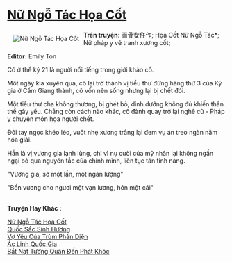 <a href="https://utruyen.com/truyen/nu-ngo-tac-hoa-cot/17504/" title="Nữ Ngỗ Tác Họa Cốt"><h1>Nữ Ngỗ Tác Họa Cốt</h1></a><div style="display:table"><img align="right" style="float: left; padding: 10px;" src="https://utruyen.com/images/story/200x260/nu-ngo-tac-hoa-cot.jpg" alt="Nữ Ngỗ Tác Họa Cốt"><b>Trên truyện</b>: 画骨女仵作; Họa Cốt Nữ Ngỗ Tác*; Nữ pháp y vẽ tranh xương cốt; <p></p><b>Editor:</b> Emily Ton<p></p>Cô ở thế kỷ 21 là người nổi tiếng trong giới khảo cổ.<p></p>Môt ngày kia xuyên qua, cô lại trở thành vị tiểu thư đứng hàng thứ 3 của Kỷ gia ở Cẩm Giang thành, cô vốn nên sống nhưng lại bị chết đói.<p></p>Một tiểu thư cha không thương, bị ghét bỏ, dinh dưỡng không đủ khiến thân thể gầy yếu. Chẳng còn cách nào khác, cô đành quay trở lại nghề cũ - Pháp y chuyên môn họa người chết.<p></p>Đôi tay ngọc khéo léo, vuốt nhẹ xương trắng lại đem vụ án treo ngàn năm hóa giải.<p></p>Hắn là vị vương gia lạnh lùng, chỉ vì nụ cười của mỹ nhân lại không ngần ngại bỏ qua nguyên tắc của chính mình, liên tục tán tỉnh nàng.<p></p>"Vương gia, sờ một lần, một ngàn lượng"<p></p>"Bổn vương cho ngươi một vạn lương, hôn một cái"</div><p><br><b>Truyện Hay Khác :</b></p><a href="https://utruyen.com/truyen/nu-ngo-tac-hoa-cot/17504/" alt="Nữ Ngỗ Tác Họa Cốt">Nữ Ngỗ Tác Họa Cốt</a><br/><a href="https://utruyen.com/truyen/quoc-sac-sinh-huong/17485/" alt="Quốc Sắc Sinh Hương">Quốc Sắc Sinh Hương</a><br/><a href="https://github.com/quanluxury/ngontinhhot/tree/master/truyenhay/11389" alt="Vợ Yêu Của Trùm Phản Diện">Vợ Yêu Của Trùm Phản Diện</a><br/><a href="https://github.com/quanluxury/ngontinhhot/tree/master/truyenhay/17093" alt="Ác Linh Quốc Gia">Ác Linh Quốc Gia</a><br/><a href="https://maps.google.com.bn/url?q=https%3A%2F%2Futruyen.com%2Ftruyen%2Fbat-nat-tuong-quan-den-phat-khoc%2F19239%2F" alt="Bắt Nạt Tướng Quân Đến Phát Khóc">Bắt Nạt Tướng Quân Đến Phát Khóc</a><br/>